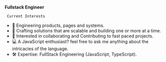

**Fullstack Engineer**
     
     Current Interests
- 🚀 Engineering products, pages and systems.
- 🌱 Crafting solutions that are scalable and building one or more at a time.
- 👯 Interested in collaborating and Contributing to fast paced projects.
- 💻 A JavaScript enthusiast? feel free to ask me anything about the intricacies of the language.
- 🛠️ Expertise: FullStack Engineering (JavaScript, TypeScript).
